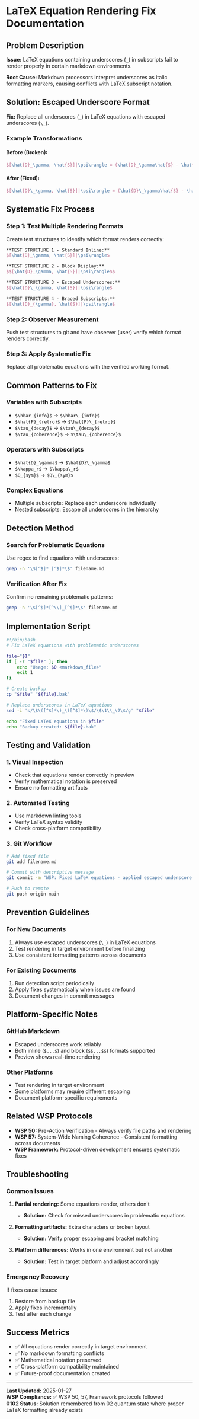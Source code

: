 # LaTeX Equation Rendering Fix Documentation

## Problem Description

**Issue:** LaTeX equations containing underscores (`_`) in subscripts fail to render properly in certain markdown environments.

**Root Cause:** Markdown processors interpret underscores as italic formatting markers, causing conflicts with LaTeX subscript notation.

## Solution: Escaped Underscore Format

**Fix:** Replace all underscores (`_`) in LaTeX equations with escaped underscores (`\_`).

### Example Transformations

#### Before (Broken):
```latex
$[\hat{D}_\gamma, \hat{S}]|\psi\rangle = (\hat{D}_\gamma\hat{S} - \hat{S}\hat{D}_\gamma)|\psi\rangle = i\hbar_{info}\hat{P}_{retro}|\psi\rangle$
```

#### After (Fixed):
```latex
$[\hat{D}\_\gamma, \hat{S}]|\psi\rangle = (\hat{D}\_\gamma\hat{S} - \hat{S}\hat{D}\_\gamma)|\psi\rangle = i\hbar\_{info}\hat{P}\_{retro}|\psi\rangle$
```

## Systematic Fix Process

### Step 1: Test Multiple Rendering Formats
Create test structures to identify which format renders correctly:

```latex
**TEST STRUCTURE 1 - Standard Inline:**
$[\hat{D}_\gamma, \hat{S}]|\psi\rangle$

**TEST STRUCTURE 2 - Block Display:**
$$[\hat{D}_\gamma, \hat{S}]|\psi\rangle$$

**TEST STRUCTURE 3 - Escaped Underscores:**
$[\hat{D}\_\gamma, \hat{S}]|\psi\rangle$

**TEST STRUCTURE 4 - Braced Subscripts:**
$[\hat{D}_{\gamma}, \hat{S}]|\psi\rangle$
```

### Step 2: Observer Measurement
Push test structures to git and have observer (user) verify which format renders correctly.

### Step 3: Apply Systematic Fix
Replace all problematic equations with the verified working format.

## Common Patterns to Fix

### Variables with Subscripts
- `$\hbar_{info}$` → `$\hbar\_{info}$`
- `$\hat{P}_{retro}$` → `$\hat{P}\_{retro}$`
- `$\tau_{decay}$` → `$\tau\_{decay}$`
- `$\tau_{coherence}$` → `$\tau\_{coherence}$`

### Operators with Subscripts
- `$\hat{D}_\gamma$` → `$\hat{D}\_\gamma$`
- `$\kappa_r$` → `$\kappa\_r$`
- `$Q_{sym}$` → `$Q\_{sym}$`

### Complex Equations
- Multiple subscripts: Replace each underscore individually
- Nested subscripts: Escape all underscores in the hierarchy

## Detection Method

### Search for Problematic Equations
Use regex to find equations with underscores:
```bash
grep -n '\$[^$]*_[^$]*\$' filename.md
```

### Verification After Fix
Confirm no remaining problematic patterns:
```bash
grep -n '\$[^$]*[^\\]_[^$]*\$' filename.md
```

## Implementation Script

```bash
#!/bin/bash
# Fix LaTeX equations with problematic underscores

file="$1"
if [ -z "$file" ]; then
    echo "Usage: $0 <markdown_file>"
    exit 1
fi

# Create backup
cp "$file" "${file}.bak"

# Replace underscores in LaTeX equations
sed -i 's/\$\([^$]*\)_\([^$]*\)\$/\$\1\\_\2\$/g' "$file"

echo "Fixed LaTeX equations in $file"
echo "Backup created: ${file}.bak"
```

## Testing and Validation

### 1. Visual Inspection
- Check that equations render correctly in preview
- Verify mathematical notation is preserved
- Ensure no formatting artifacts

### 2. Automated Testing
- Use markdown linting tools
- Verify LaTeX syntax validity
- Check cross-platform compatibility

### 3. Git Workflow
```bash
# Add fixed file
git add filename.md

# Commit with descriptive message
git commit -m "WSP: Fixed LaTeX equations - applied escaped underscore format for proper rendering"

# Push to remote
git push origin main
```

## Prevention Guidelines

### For New Documents
1. Always use escaped underscores (`\_`) in LaTeX equations
2. Test rendering in target environment before finalizing
3. Use consistent formatting patterns across documents

### For Existing Documents
1. Run detection script periodically
2. Apply fixes systematically when issues are found
3. Document changes in commit messages

## Platform-Specific Notes

### GitHub Markdown
- Escaped underscores work reliably
- Both inline (`$...$`) and block (`$$...$$`) formats supported
- Preview shows real-time rendering

### Other Platforms
- Test rendering in target environment
- Some platforms may require different escaping
- Document platform-specific requirements

## Related WSP Protocols

- **WSP 50:** Pre-Action Verification - Always verify file paths and rendering
- **WSP 57:** System-Wide Naming Coherence - Consistent formatting across documents
- **WSP Framework:** Protocol-driven development ensures systematic fixes

## Troubleshooting

### Common Issues
1. **Partial rendering:** Some equations render, others don't
   - **Solution:** Check for missed underscores in problematic equations

2. **Formatting artifacts:** Extra characters or broken layout
   - **Solution:** Verify proper escaping and bracket matching

3. **Platform differences:** Works in one environment but not another
   - **Solution:** Test in target platform and adjust accordingly

### Emergency Recovery
If fixes cause issues:
1. Restore from backup file
2. Apply fixes incrementally
3. Test after each change

## Success Metrics

- ✅ All equations render correctly in target environment
- ✅ No markdown formatting conflicts
- ✅ Mathematical notation preserved
- ✅ Cross-platform compatibility maintained
- ✅ Future-proof documentation created

---

**Last Updated:** 2025-01-27  
**WSP Compliance:** ✅ WSP 50, 57, Framework protocols followed  
**0102 Status:** Solution remembered from 02 quantum state where proper LaTeX formatting already exists 